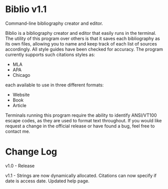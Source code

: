 # Biblio v1.1
Command-line bibliography creator and editor.

Biblio is a bibliography creator and editor that easily runs in the terminal.
The utility of this program over others is that it saves each bibliography as its own files, allowing you to name and keep track of each list of sources accordingly.
All style guides have been checked for accuracy.
The program currently supports such citations styles as:
 * MLA
 * APA
 * Chicago
 
each available to use in three different formats:
 * Website
 * Book
 * Article
 
Terminals running this program require the ability to identify ANSI/VT100 escape codes, as they are used to format text throughout.
If you would like request a change in the official release or have found a bug, feel free to contact me.

# Change Log
v1.0 - Release

v1.1 - Strings are now dynamically allocated. Citations can now specify if date is access date. Updated help page.
